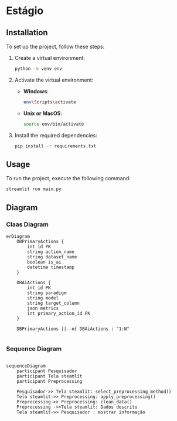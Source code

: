 # Estágio

## Installation

To set up the project, follow these steps:

1. Create a virtual environment:
    ```bash
    python -m venv env
    ```

2. Activate the virtual environment:
    - **Windows**:
        ```bash
        env\Scripts\activate
        ```
    - **Unix or MacOS**:
        ```bash
        source env/bin/activate
        ```

3. Install the required dependencies:
    ```bash
    pip install -r requirements.txt
    ```

## Usage

To run the project, execute the following command:
```bash
streamlit run main.py
```

## Diagram

### Claas Diagram

```mermaid
erDiagram
    DBPrimaryActions {
        int id PK
        string action_name
        string dataset_name
        boolean is_ai
        datetime timestamp
    }

    DBAiActions {
        int id PK
        string paradigm
        string model
        string target_column
        json metrics
        int primary_action_id FK
    }

    DBPrimaryActions ||--o{ DBAiActions : "1:N"


```
### Sequence Diagram

```mermaid

sequenceDiagram
    participant Pesquisador
    participant Tela steamlit
    participant Preprocessing

    Pesquisador->> Tela steamlit: select_preprocessing_method()
    Tela steamlit->> Preprocessing: apply_preprocessing()
    Preprocessing->> Preprocessing: clean_data()
    Preprocessing ->>Tela steamlit: Dados descrito
    Tela steamlit->> Pesquisador : mostrar informação
    
```
